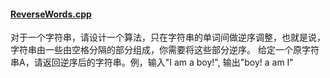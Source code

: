 #### [ReverseWords.cpp](https://github.com/deepwidth/C-notes/blob/master/Exercise/ReverseWords.cpp "ReverseWords.cpp")
对于一个字符串，请设计一个算法，只在字符串的单词间做逆序调整，也就是说，字符串由一些由空格分隔的部分组成，你需要将这些部分逆序。
给定一个原字符串A，请返回逆序后的字符串。例，输入"I am a boy!", 输出"boy! a am I"
